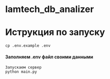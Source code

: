 # lamtech_db_analizer

# Иструкция по запуску
```
cp .env.example .env
```
#### Заполняем .env файл своими данными
```
Запускаем сервер
python main.py
```
